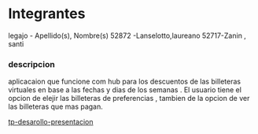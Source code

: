 # Integrantes

legajo - Apellido(s), Nombre(s)
52872 -Lanselotto,laureano
52717-Zanin , santi

### descripcion

aplicacaion que funcione com hub para los descuentos de las billeteras virtuales en base a las fechas y dias de los semanas . El usuario tiene el opcion de elejir las billeteras de preferencias , tambien de la opcion de ver las billeteras que mas pagan.

[tp-desarollo-presentacion](https://github.com/user-attachments/assets/ada48a43-4774-4326-833c-0a9c4fa79927)
